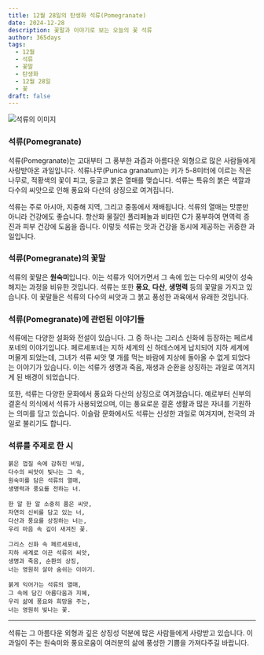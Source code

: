 ```yaml
---
title: 12월 28일의 탄생화 석류(Pomegranate)
date: 2024-12-28
description: 꽃말과 이야기로 보는 오늘의 꽃 석류
author: 365days
tags:
  - 12월
  - 석류
  - 꽃말
  - 탄생화
  - 12월 28일
  - 꽃
draft: false
---
```


![석류의 이미지](https://cdn.pixabay.com/photo/2017/10/07/05/33/pomegranate-2825556_640.jpg#center)


### 석류(Pomegranate)

석류(Pomegranate)는 고대부터 그 풍부한 과즙과 아름다운 외형으로 많은 사람들에게 사랑받아온 과일입니다. 석류나무(Punica granatum)는 키가 5-8미터에 이르는 작은 나무로, 적황색의 꽃이 피고, 둥글고 붉은 열매를 맺습니다. 석류는 특유의 붉은 색깔과 다수의 씨앗으로 인해 풍요와 다산의 상징으로 여겨집니다.

석류는 주로 아시아, 지중해 지역, 그리고 중동에서 재배됩니다. 석류의 열매는 맛뿐만 아니라 건강에도 좋습니다. 항산화 물질인 폴리페놀과 비타민 C가 풍부하여 면역력 증진과 피부 건강에 도움을 줍니다. 이렇듯 석류는 맛과 건강을 동시에 제공하는 귀중한 과일입니다.

### 석류(Pomegranate)의 꽃말

석류의 꽃말은 **원숙미**입니다. 이는 석류가 익어가면서 그 속에 있는 다수의 씨앗이 성숙해지는 과정을 비유한 것입니다. 석류는 또한 **풍요**, **다산**, **생명력** 등의 꽃말을 가지고 있습니다. 이 꽃말들은 석류의 다수의 씨앗과 그 붉고 풍성한 과육에서 유래한 것입니다.

### 석류(Pomegranate)에 관련된 이야기들

석류에는 다양한 설화와 전설이 있습니다. 그 중 하나는 그리스 신화에 등장하는 페르세포네의 이야기입니다. 페르세포네는 지하 세계의 신 하데스에게 납치되어 지하 세계에 머물게 되었는데, 그녀가 석류 씨앗 몇 개를 먹는 바람에 지상에 돌아올 수 없게 되었다는 이야기가 있습니다. 이는 석류가 생명과 죽음, 재생과 순환을 상징하는 과일로 여겨지게 된 배경이 되었습니다.

또한, 석류는 다양한 문화에서 풍요와 다산의 상징으로 여겨졌습니다. 예로부터 신부의 결혼식 의식에서 석류가 사용되었으며, 이는 풍요로운 결혼 생활과 많은 자녀를 기원하는 의미를 담고 있습니다. 이슬람 문화에서도 석류는 신성한 과일로 여겨지며, 천국의 과일로 불리기도 합니다.

### 석류를 주제로 한 시

	붉은 껍질 속에 감춰진 비밀,  
	다수의 씨앗이 빛나는 그 속,  
	원숙미를 담은 석류의 열매,  
	생명력과 풍요를 전하는 너.
	
	한 알 한 알 소중히 품은 씨앗,  
	자연의 신비를 담고 있는 너,  
	다산과 풍요를 상징하는 너는,  
	우리 마음 속 깊이 새겨진 꽃.
	
	그리스 신화 속 페르세포네,  
	지하 세계로 이끈 석류의 씨앗,  
	생명과 죽음, 순환의 상징,  
	너는 영원히 살아 숨쉬는 이야기.
	
	붉게 익어가는 석류의 열매,  
	그 속에 담긴 아름다움과 지혜,  
	우리 삶에 풍요와 희망을 주는,  
	너는 영원히 빛나는 꽃.

---

석류는 그 아름다운 외형과 깊은 상징성 덕분에 많은 사람들에게 사랑받고 있습니다. 이 과일이 주는 원숙미와 풍요로움이 여러분의 삶에 풍성한 기쁨을 가져다주길 바랍니다.